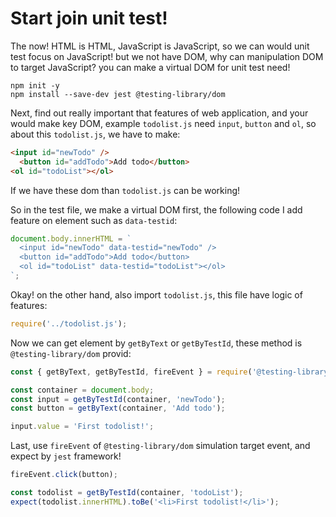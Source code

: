# Start join unit test!

The now! HTML is HTML, JavaScript is JavaScript, so we can would unit test focus on JavaScript! but we not have DOM, why can manipulation DOM to target JavaScript? you can make a virtual DOM for unit test need!

```
npm init -y
npm install --save-dev jest @testing-library/dom
```

Next, find out really important that features of web application, and your would make key DOM, example `todolist.js` need `input`, `button` and `ol`, so about this `todolist.js`, we have to make:

```html
<input id="newTodo" />
  <button id="addTodo">Add todo</button>
<ol id="todoList"></ol>
```

If we have these dom than `todolist.js` can be working!

So in the test file, we make a virtual DOM first, the following code I add feature on element such as `data-testid`:

```javascript
document.body.innerHTML = `
  <input id="newTodo" data-testid="newTodo" />
  <button id="addTodo">Add todo</button>
  <ol id="todoList" data-testid="todoList"></ol>
`;
```

Okay! on the other hand, also import `todolist.js`, this file have logic of features:

```javascript
require('../todolist.js');
```
Now we can get element by `getByText` or `getByTestId`, these method is `@testing-library/dom` provid:

```javascript
const { getByText, getByTestId, fireEvent } = require('@testing-library/dom');

const container = document.body;
const input = getByTestId(container, 'newTodo');
const button = getByText(container, 'Add todo');

input.value = 'First todolist!';
```

Last, use `fireEvent` of `@testing-library/dom` simulation target event, and expect by `jest` framework!

```javascript
fireEvent.click(button);

const todolist = getByTestId(container, 'todoList');
expect(todolist.innerHTML).toBe('<li>First todolist!</li>');
```
